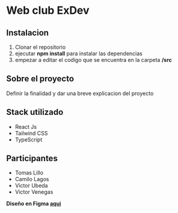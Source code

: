 # Web club ExDev

## Instalacion

1.  Clonar el repositorio
2.  ejecutar **npm install** para instalar las dependencias
3.  empezar a editar el codigo que se encuentra en la carpeta **/src**

## Sobre el proyecto

Definir la finalidad y dar una breve explicacion del proyecto

## Stack utilizado

- React Js
- Tailwind CSS
- TypeScript

## Participantes

- Tomas Lillo
- Camilo Lagos
- Victor Ubeda
- Victor Venegas

**Diseño en Figma [aqui](https://www.figma.com/file/IE3nweyeMdpZpoLuf3ffVZ/Web-Design?type=design&node-id=18%3A502&t=NgxL9FvarKwweSnq-1)**
